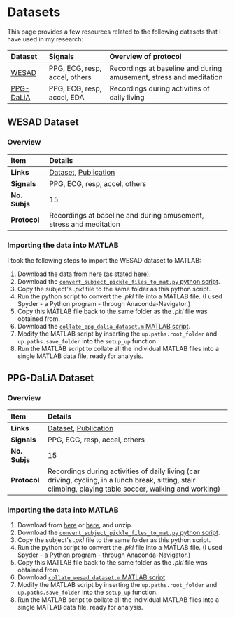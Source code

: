 # Datasets

This page provides a few resources related to the following datasets that I have used in my research:

| Dataset     | Signals | Overview of protocol | 
| :--- | :--- | :--- |
| [WESAD](#wesad-dataset) | PPG, ECG, resp, accel, others | Recordings at baseline and during amusement, stress and meditation |
| [PPG-DaLiA](#ppg-dalia-dataset) | PPG, ECG, resp, accel, EDA | Recordings during activities of daily living |

## WESAD Dataset

### Overview

 Item | Details 
 :--- | :--- 
 **Links** | [Dataset](https://archive.ics.uci.edu/ml/datasets/WESAD+%28Wearable+Stress+and+Affect+Detection%29), [Publication](https://doi.org/10.1145/3242969.3242985) 
 **Signals** | PPG, ECG, resp, accel, others 
 **No. Subjs** | 15 
 **Protocol** | Recordings at baseline and during amusement, stress and meditation 

### Importing the data into MATLAB

I took the following steps to import the WESAD dataset to MATLAB:

1. Download the data from [here](https://uni-siegen.sciebo.de/s/HGdUkoNlW1Ub0Gx) (as stated [here](https://ubicomp.eti.uni-siegen.de/home/datasets/icmi18/)).
2. Download the [`convert_subject_pickle_files_to_mat.py` python script](https://raw.githubusercontent.com/peterhcharlton/resources/master/collating_datasets/convert_subject_pickle_files_to_mat.py).
3. Copy the subject's _.pkl_ file to the same folder as this python script.
4. Run the python script to convert the _.pkl_ file into a MATLAB file. (I used Spyder - a Python program - through Anaconda-Navigator.)
5. Copy this MATLAB file back to the same folder as the _.pkl_ file was obtained from.
6. Download the [`collate_ppg_dalia_dataset.m` MATLAB script](https://raw.githubusercontent.com/peterhcharlton/resources/master/collating_datasets/collate_ppg_dalia_dataset.m).
7. Modify the MATLAB script by inserting the `up.paths.root_folder` and `up.paths.save_folder` into the `setup_up` function.
8. Run the MATLAB script to collate all the individual MATLAB files into a single MATLAB data file, ready for analysis.

## PPG-DaLiA Dataset

### Overview

 Item | Details 
 :--- | :--- 
 **Links** | [Dataset](https://archive.ics.uci.edu/ml/datasets/PPG-DaLiA), [Publication](https://doi.org/10.3390/s19143079) 
 **Signals** | PPG, ECG, resp, accel, others 
 **No. Subjs** | 15 
 **Protocol** | Recordings during activities of daily living (car driving, cycling, in a lunch break, sitting, stair climbing, playing table soccer, walking and working)

### Importing the data into MATLAB

1. Download from [here](https://ubicomp.eti.uni-siegen.de/home/datasets/sensors19/) or [here](https://archive.ics.uci.edu/ml/datasets/PPG-DaLiA), and unzip.
2. Download the [`convert_subject_pickle_files_to_mat.py` python script](https://raw.githubusercontent.com/peterhcharlton/resources/master/collating_datasets/convert_subject_pickle_files_to_mat.py).
3. Copy the subject's _.pkl_ file to the same folder as this python script.
4. Run the python script to convert the _.pkl_ file into a MATLAB file. (I used Spyder - a Python program - through Anaconda-Navigator.)
5. Copy this MATLAB file back to the same folder as the _.pkl_ file was obtained from.
6. Download [`collate_wesad_dataset.m` MATLAB script](https://raw.githubusercontent.com/peterhcharlton/resources/master/collating_datasets/collate_wesad_dataset.m).
7. Modify the MATLAB script by inserting the `up.paths.root_folder` and `up.paths.save_folder` into the `setup_up` function.
8. Run the MATLAB script to collate all the individual MATLAB files into a single MATLAB data file, ready for analysis.